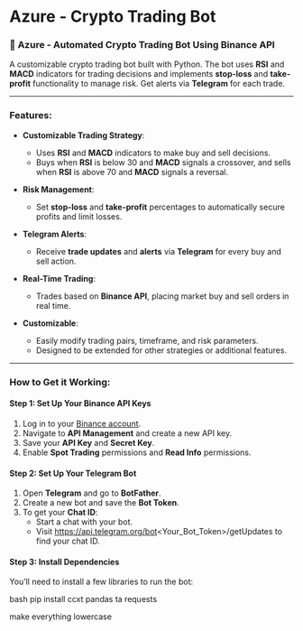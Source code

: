 # Azure - Crypto Trading Bot

### 🚀 **Azure** - Automated Crypto Trading Bot Using Binance API

A customizable crypto trading bot built with Python. The bot uses **RSI** and **MACD** indicators for trading decisions and implements **stop-loss** and **take-profit** functionality to manage risk. Get alerts via **Telegram** for each trade.

---

### **Features**:

- **Customizable Trading Strategy**: 
  - Uses **RSI** and **MACD** indicators to make buy and sell decisions.
  - Buys when **RSI** is below 30 and **MACD** signals a crossover, and sells when **RSI** is above 70 and **MACD** signals a reversal.
  
- **Risk Management**:
  - Set **stop-loss** and **take-profit** percentages to automatically secure profits and limit losses.
  
- **Telegram Alerts**: 
  - Receive **trade updates** and **alerts** via **Telegram** for every buy and sell action.
  
- **Real-Time Trading**:
  - Trades based on **Binance API**, placing market buy and sell orders in real time.

- **Customizable**:
  - Easily modify trading pairs, timeframe, and risk parameters.
  - Designed to be extended for other strategies or additional features.

---

### **How to Get it Working**:

#### **Step 1: Set Up Your Binance API Keys**

1. Log in to your [Binance account](https://www.binance.com/).
2. Navigate to **API Management** and create a new API key. 
3. Save your **API Key** and **Secret Key**.
4. Enable **Spot Trading** permissions and **Read Info** permissions.

#### **Step 2: Set Up Your Telegram Bot**

1. Open **Telegram** and go to **BotFather**.
2. Create a new bot and save the **Bot Token**.
3. To get your **Chat ID**:
   - Start a chat with your bot.
   - Visit https://api.telegram.org/bot<Your_Bot_Token>/getUpdates to find your chat ID.

#### **Step 3: Install Dependencies**

You’ll need to install a few libraries to run the bot:

bash
pip install ccxt pandas ta requests

make everything lowercase
